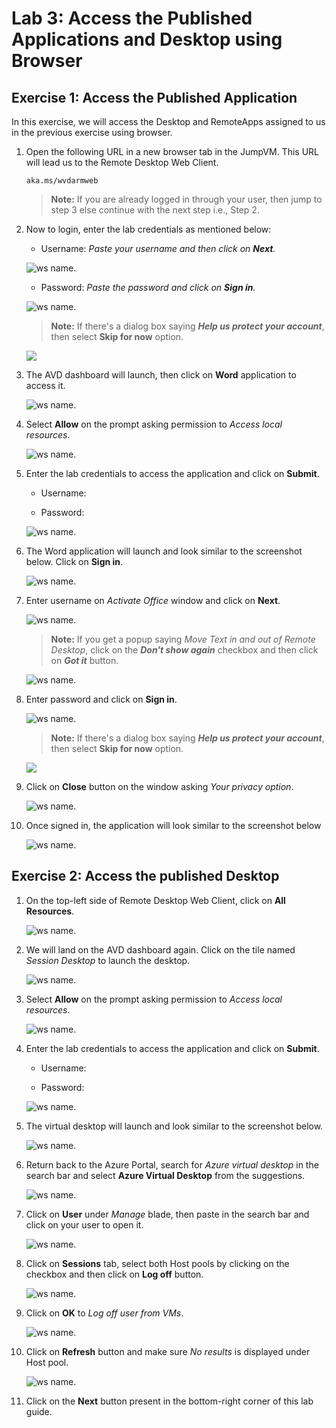 # Lab 3: Access the Published Applications and Desktop using Browser


## Exercise 1: Access the Published Application

In this exercise, we will access the Desktop and RemoteApps assigned to us in the previous exercise using browser.

1. Open the following URL in a new browser tab in the JumpVM. This URL will lead us to the Remote Desktop Web Client.

   ``` 
   aka.ms/wvdarmweb 
   ``` 

   >**Note:** If you are already logged in through your user, then jump to step 3 else continue with the next step i.e., Step 2.

2. Now to login, enter the lab credentials as mentioned below:

   - Username: *Paste your username* **<inject key="AzureAdUserEmail" />** *and then click on **Next**.*
   
   ![ws name.](media/95.png)

   - Password: *Paste the password* **<inject key="AzureAdUserPassword" />** *and click on **Sign in**.*

   ![ws name.](media/96.png)

   >**Note:** If there's a dialog box saying ***Help us protect your account***, then select **Skip for now** option.

   ![](media/login.png)

3. The AVD dashboard will launch, then click on **Word** application to access it. 

   ![ws name.](media/word.png)

4. Select **Allow** on the prompt asking permission to *Access local resources*.

   ![ws name.](media/2avd31.png)

5. Enter the lab credentials to access the application and click on **Submit**.

   - Username: **<inject key="AzureAdUserEmail" />** 
  
   - Password: **<inject key="AzureAdUserPassword" />**

   ![ws name.](media/89.png)
      
6. The Word application will launch and look similar to the screenshot below. Click on **Sign in**.

   ![ws name.](media/ch9.png)

7. Enter username **<inject key="AzureAdUserEmail" />** on *Activate Office* window and click on **Next**.

   ![ws name.](media/ch6.png)

   >**Note:** If you get a popup saying *Move Text in and out of Remote Desktop*, click on the ***Don't show again*** checkbox and then click on ***Got it*** button.
   
   ![ws name.](media/uiupdate06.png)

8. Enter password **<inject key="AzureAdUserPassword" />** and click on **Sign in**.

   ![ws name.](media/ch7.png)

   >**Note:** If there's a dialog box saying ***Help us protect your account***, then select **Skip for now** option.
 
   ![](media/login.png)

9. Click on **Close** button on the window asking *Your privacy option*.

   ![ws name.](media/ch19.png)

10. Once signed in, the application will look similar to the screenshot below 

    ![ws name.](media/ch8.png)

## Exercise 2: Access the published Desktop

1. On the top-left side of Remote Desktop Web Client, click on **All Resources**.
   
   ![ws name.](media/w12.png)
      
2. We will land on the AVD dashboard again. Click on the tile named *Session Desktop* to launch the desktop.

   ![ws name.](media/session.png)

3. Select **Allow** on the prompt asking permission to *Access local resources*.

   ![ws name.](media/2avd31.png)

4. Enter the lab credentials to access the application and click on **Submit**.

   - Username: **<inject key="AzureAdUserEmail" />** 
  
   - Password: **<inject key="AzureAdUserPassword" />**

   ![ws name.](media/89.png)

5. The virtual desktop will launch and look similar to the screenshot below. 

   ![ws name.](media/ex3t2s5.png)
   
6. Return back to the Azure Portal, search for *Azure virtual desktop* in the search bar and select **Azure Virtual Desktop** from the suggestions.

   ![ws name.](media/w1.png)

7. Click on **User** under *Manage* blade, then paste **<inject key="AzureAdUserEmail" />** in the search bar and click on your user to open it.

   ![ws name.](media/jvm7.png)

8. Click on **Sessions** tab, select both Host pools by clicking on the checkbox and then click on **Log off** button.

   ![ws name.](media/numbering.png)

9. Click on **OK** to *Log off user from VMs*.

   ![ws name.](media/jvm9.png)

10. Click on **Refresh** button and make sure *No results* is displayed under Host pool.

    ![ws name.](media/jvm10.png)

11. Click on the **Next** button present in the bottom-right corner of this lab guide. 

